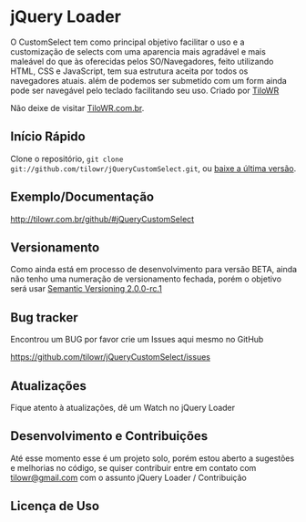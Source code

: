 jQuery Loader
============

O CustomSelect tem como principal objetivo facilitar o uso e a customização de selects com uma aparencia mais agradável e mais maleável do que às oferecidas pelos SO/Navegadores, feito utilizando HTML, CSS e JavaScript, tem sua estrutura aceita por todos os navegadores atuais. além de podemos ser submetido com um form ainda pode ser navegável pelo teclado facilitando seu uso. Criado por [TiloWR](http://twitter.com/tilowr)

Não deixe de visitar [TiloWR.com.br](http://www.tilowr.com.br).


Início Rápido
---------------

Clone o repositório, `git clone git://github.com/tilowr/jQueryCustomSelect.git`, ou [baixe a última versão](https://github.com/tilowr/jQueryCustomSelect/zipball/master).


Exemplo/Documentação
---------

http://tilowr.com.br/github/#jQueryCustomSelect


Versionamento
---------------

Como ainda está em processo de desenvolvimento para versão BETA, ainda não tenho uma numeração de versionamento fechada, porém o objetivo será usar [Semantic Versioning 2.0.0-rc.1](http://semver.org/) 


Bug tracker
-------------
Encontrou um BUG por favor crie um Issues aqui mesmo no GitHub

https://github.com/tilowr/jQueryCustomSelect/issues


Atualizações
---------------

Fique atento à atualizações, dê um Watch no jQuery Loader


Desenvolvimento e Contribuições
---------------------------------

Até esse momento esse é um projeto solo, porém estou aberto a sugestões e melhorias no código, se quiser contribuir entre em contato com [tilowr@gmail.com](tilowr@gmail.com) com o assunto jQuery Loader / Contribuição 


Licença de Uso
----------------